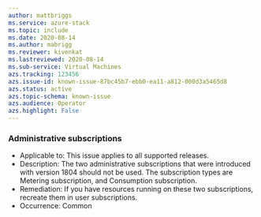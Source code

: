 ```yaml
---
author: mattbriggs
ms.service: azure-stack
ms.topic: include
ms.date: 2020-08-14
ms.author: mabrigg
ms.reviewer: kivenkat
ms.lastreviewed: 2020-08-14
ms.sub-service: Virtual Machines
azs.tracking: 123456
azs.issue-id: known-issue-87bc45b7-ebb0-ea11-a812-000d3a5465d8
azs.status: active
azs.topic-schema: known-issue
azs.audience: Operator
azs.highlight: False
---
```

### Administrative subscriptions

- Applicable to: This issue applies to all supported releases.
- Description: The two administrative subscriptions that were introduced with version 1804 should not be used. The subscription types are Metering subscription, and Consumption subscription.
- Remediation: If you have resources running on these two subscriptions, recreate them in user subscriptions.
- Occurrence: Common